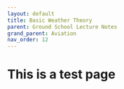```yaml
---
layout: default
title: Basic Weather Theory
parent: Ground School Lecture Notes
grand_parent: Aviation
nav_order: 12
---
```


# This is a test page